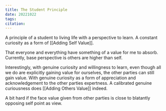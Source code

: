 ```yaml
---
title: The Student Principle
date: 20221022
tags: 
citation: 
---
```

A principle of a student to living life with a perspective to learn. A constant curiosity as a form of [[Adding Self Value]].

That everyone and everything have something of a value for me to absorb. Currently, base perspective is others are higher than self.

Interestingly, with genuine curiosity and willingness to learn, even though all we do are explicitly gaining value for ourselves, the other parties can still gain value. With genuine curiosity as a form of appreciation and acknowledgement to the other parties expertness. A calibrated genuine curiousness does [[Adding Others Value]] indeed.

A bit hard if the face value given from other parties is close to blatantly opposing self point as view. 